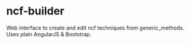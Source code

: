 ncf-builder
===========

Web interface to create and edit ncf techniques from generic_methods. Uses plain AngularJS &amp; Bootstrap.

